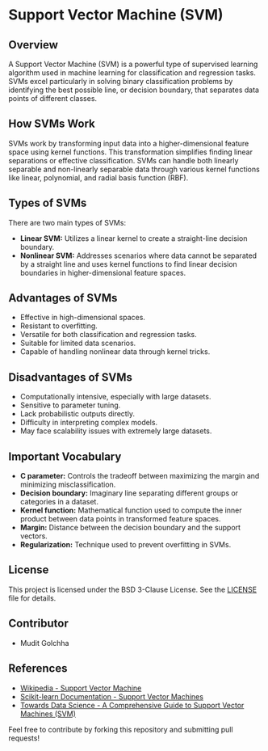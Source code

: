 # Support Vector Machine (SVM)

## Overview
A Support Vector Machine (SVM) is a powerful type of supervised learning algorithm used in machine learning for classification and regression tasks. SVMs excel particularly in solving binary classification problems by identifying the best possible line, or decision boundary, that separates data points of different classes.

## How SVMs Work
SVMs work by transforming input data into a higher-dimensional feature space using kernel functions. This transformation simplifies finding linear separations or effective classification. SVMs can handle both linearly separable and non-linearly separable data through various kernel functions like linear, polynomial, and radial basis function (RBF).

## Types of SVMs
There are two main types of SVMs:
- **Linear SVM:** Utilizes a linear kernel to create a straight-line decision boundary.
- **Nonlinear SVM:** Addresses scenarios where data cannot be separated by a straight line and uses kernel functions to find linear decision boundaries in higher-dimensional feature spaces.

## Advantages of SVMs
- Effective in high-dimensional spaces.
- Resistant to overfitting.
- Versatile for both classification and regression tasks.
- Suitable for limited data scenarios.
- Capable of handling nonlinear data through kernel tricks.

## Disadvantages of SVMs
- Computationally intensive, especially with large datasets.
- Sensitive to parameter tuning.
- Lack probabilistic outputs directly.
- Difficulty in interpreting complex models.
- May face scalability issues with extremely large datasets.

## Important Vocabulary
- **C parameter:** Controls the tradeoff between maximizing the margin and minimizing misclassification.
- **Decision boundary:** Imaginary line separating different groups or categories in a dataset.
- **Kernel function:** Mathematical function used to compute the inner product between data points in transformed feature spaces.
- **Margin:** Distance between the decision boundary and the support vectors.
- **Regularization:** Technique used to prevent overfitting in SVMs.

## License
This project is licensed under the BSD 3-Clause License. See the [LICENSE](LICENSE) file for details.

## Contributor
- Mudit Golchha

## References
- [Wikipedia - Support Vector Machine](https://en.wikipedia.org/wiki/Support_vector_machine)
- [Scikit-learn Documentation - Support Vector Machines](https://scikit-learn.org/stable/modules/svm.html)
- [Towards Data Science - A Comprehensive Guide to Support Vector Machines (SVM)](https://towardsdatascience.com/a-comprehensive-guide-to-support-vector-machines-svm-5c5f0175a872)

Feel free to contribute by forking this repository and submitting pull requests!
